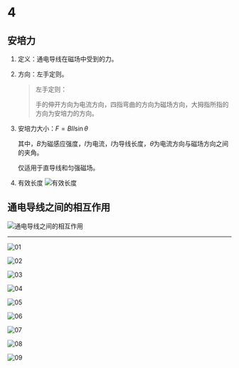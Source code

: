 # 4

## 安培力

1. 定义：通电导线在磁场中受到的力。
2. 方向：左手定则。
   > 左手定则：
   >
   > 手的伸开方向为电流方向，四指弯曲的方向为磁场方向，大拇指所指的方向为安培力的方向。
3. 安培力大小：$F=BIl\sin\theta$

   其中，$B$为磁感应强度，$I$为电流，$l$为导线长度，$\theta$为电流方向与磁场方向之间的夹角。

   仅适用于直导线和匀强磁场。

4. 有效长度
   ![有效长度](image-6.png)

## 通电导线之间的相互作用

![通电导线之间的相互作用](image-9.png)

****

![01](image.png)

![02](image-1.png)

![03](image-2.png)

![04](image-3.png)

![05](image-4.png)

![06](image-5.png)

![07](image-7.png)

![08](image-8.png)

![09](image-10.png)
